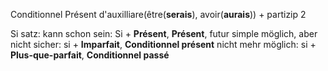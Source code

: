 Conditionnel Présent d'auxilliare(être(**serais**), avoir(**aurais**)) + partizip 2


Si satz:
kann schon sein: Si + **Présent**, **Présent**, futur simple
möglich, aber nicht sicher: si + **Imparfait**, **Conditionnel présent**
nicht mehr möglich: si + **Plus-que-parfait**, **Conditionnel passé**